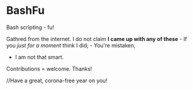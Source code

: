 # BashFu
Bash scripting - fu!


Gathred from the internet. I do not claim **I came up with any of these** - If you  *just for a moment* think I did; - You're mistaken, 
- I am not that smart. 

Contributions = welcome. Thanks!

//Have a great, corona-free year on you!
